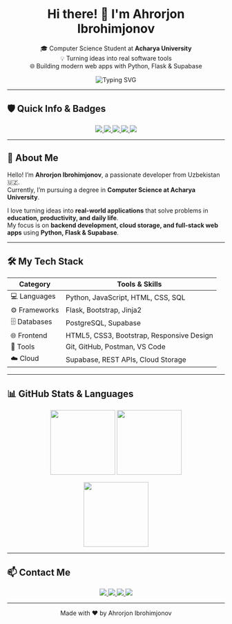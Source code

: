 <h1 align="center">Hi there! 👋 I'm Ahrorjon Ibrohimjonov</h1>

<p align="center">
  🎓 Computer Science Student at <strong>Acharya University</strong> <br/>
  💡 Turning ideas into real software tools <br/>
  🌐 Building modern web apps with Python, Flask & Supabase
</p>

<p align="center">
  <img src="https://readme-typing-svg.herokuapp.com?font=Fira+Code&size=24&duration=3000&pause=500&center=true&vCenter=true&width=550&lines=Welcome+to+my+GitHub!;Flask+Developer+&+Python+Enthusiast;Building+Real-World+Web+Apps" alt="Typing SVG">
</p>

---

## 🛡️ Quick Info & Badges

<p align="center">
  <a href="https://github.com/axrorback">
    <img src="https://img.shields.io/badge/Follow-GitHub-ff69b4?style=for-the-badge&logo=github" />
  </a>
  <a href="mailto:axrorback@gmail.com">
    <img src="https://img.shields.io/badge/Email-Contact-1abc9c?style=for-the-badge&logo=gmail" />
  </a>
  <a href="https://axrorback.github.io">
    <img src="https://img.shields.io/badge/Portfolio-Visit-9b59b6?style=for-the-badge&logo=githubpages" />
  </a>
  <a href="https://www.linkedin.com/in/axrorback/">
    <img src="https://img.shields.io/badge/LinkedIn-axrorback-0077B5?style=for-the-badge&logo=linkedin" />
  </a>
  <a href="https://t.me/axrorback">
    <img src="https://img.shields.io/badge/Telegram-@axrorback-3498db?style=for-the-badge&logo=telegram" />
  </a>
</p>

---

## 🚀 About Me

Hello! I’m **Ahrorjon Ibrohimjonov**, a passionate developer from Uzbekistan 🇺🇿.  
Currently, I’m pursuing a degree in **Computer Science at Acharya University**.  

I love turning ideas into **real-world applications** that solve problems in **education, productivity, and daily life**.  
My focus is on **backend development, cloud storage, and full-stack web apps** using **Python, Flask & Supabase**.

---

## 🛠️ My Tech Stack

| Category       | Tools & Skills |
|----------------|----------------|
| 💻 Languages   | Python, JavaScript, HTML, CSS, SQL |
| ⚙️ Frameworks  | Flask, Bootstrap, Jinja2 |
| 🗄️ Databases   | PostgreSQL, Supabase |
| 🌐 Frontend    | HTML5, CSS3, Bootstrap, Responsive Design |
| 🧪 Tools       | Git, GitHub, Postman, VS Code |
| ☁️ Cloud       | Supabase, REST APIs, Cloud Storage |

---

## 📊 GitHub Stats & Languages

<p align="center">
  <img src="https://github-readme-stats.vercel.app/api?username=axrorback&show_icons=true&theme=radical&count_private=true&hide_title=true&hide_border=false&icon_color=ff69b4" height="150" />
  <img src="https://github-readme-stats.vercel.app/api/top-langs/?username=axrorback&layout=compact&theme=radical&langs_count=8&hide_title=true&hide_border=false" height="150" />
</p>

<p align="center">
  <img src="https://github-readme-streak-stats.herokuapp.com/?user=axrorback&theme=radical&hide_border=false" height="150" />
</p>

---

## 📫 Contact Me

<p align="center">
  <a href="https://axrorback.github.io">
    <img src="https://img.shields.io/badge/Portfolio-Visit-gradient?style=for-the-badge&logo=githubpages&logoColor=fff&colorA=ff7f50&colorB=ff69b4" />
  </a>
  <a href="mailto:axrorback@gmail.com">
    <img src="https://img.shields.io/badge/Email-Contact-gradient?style=for-the-badge&logo=gmail&logoColor=fff&colorA=1abc9c&colorB=16a085" />
  </a>
  <a href="https://t.me/axrorback">
    <img src="https://img.shields.io/badge/Telegram-@axrorback-gradient?style=for-the-badge&logo=telegram&logoColor=fff&colorA=3498db&colorB=9b59b6" />
  </a>
  <a href="https://www.linkedin.com/in/axrorback/">
    <img src="https://img.shields.io/badge/LinkedIn-axrorback-gradient?style=for-the-badge&logo=linkedin&logoColor=fff&colorA=0077B5&colorB=00bfff" />
  </a>
</p>

---

<p align="center">
  Made with ❤️ by Ahrorjon Ibrohimjonov
</p>
